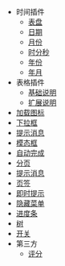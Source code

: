 * 时间插件
  * [表盘](clockpicker.md)	
  * [日期](date.md)
  * [月份](month.md)
  * [时分秒](time.md)
  * [年份](year.md)
  * [年月](yearmonth.md)
* 表格插件
  * [基础说明](grid.md)	
  * [扩展说明](gridCustom.md)
* [加载图标](loading.md)
* [下拉框](combobox.md)
* [提示消息](jsmessage.md)
* [模态框](jsmodal.md)
* [自动完成](autocomplete.md)
* [分页](jspagination.md)
* [提示消息](jsmessage.md)
* [页签](jstabs.md)
* [即时提示](jstooltip.md)
* [隐藏菜单](menu.md)
* [进度条](jsprogress.md)
* [树](tree.md)
* [开关](jsswitch.md)
* 第三方
  * [评分](jsrating.md)
